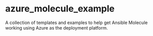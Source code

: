 
# azure_molecule_example

A collection of templates and examples to help get Ansible Molecule
working using Azure as the deployment platform.
